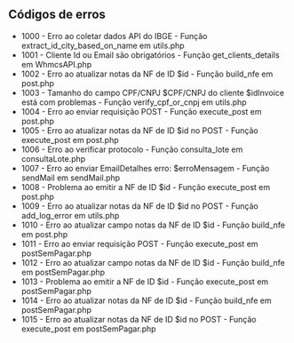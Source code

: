 ## Códigos de erros

- 1000 - Erro ao coletar dados API do IBGE - Função extract_id_city_based_on_name em utils.php
- 1001 - Cliente Id ou Email são obrigatórios - Função get_clients_details em WhmcsAPI.php
- 1002 - Erro ao atualizar notas da NF de ID $id - Função build_nfe em post.php
- 1003 - Tamanho do campo CPF/CNPJ $CPF/CNPJ do cliente $idInvoice está com problemas - Função verify_cpf_or_cnpj em utils.php
- 1004 - Erro ao enviar requisição POST - Função execute_post em post.php
- 1005 - Erro ao atualizar notas da NF de ID $id no POST - Função execute_post em post.php
- 1006 - Erro ao verificar protocolo - Função consulta_lote em consultaLote.php
- 1007 - Erro ao enviar EmailDetalhes erro: $erroMensagem - Função sendMail em sendMail.php
- 1008 - Problema ao emitir a NF de ID $id - Função execute_post em post.php
- 1009 - Erro ao atualizar notas da NF de ID $id no POST - Função add_log_error em utils.php
- 1010 - Erro ao atualizar campo notas da NF de ID $id - Função build_nfe em post.php
- 1011 - Erro ao enviar requisição POST - Função execute_post em postSemPagar.php
- 1012 - Erro ao atualizar campo notas da NF de ID $id - Função build_nfe em postSemPagar.php
- 1013 - Problema ao emitir a NF de ID $id - Função execute_post em postSemPagar.php
- 1014 - Erro ao atualizar notas da NF de ID $id - Função build_nfe em postSemPagar.php
- 1015 - Erro ao atualizar notas da NF de ID $id no POST - Função execute_post em postSemPagar.php